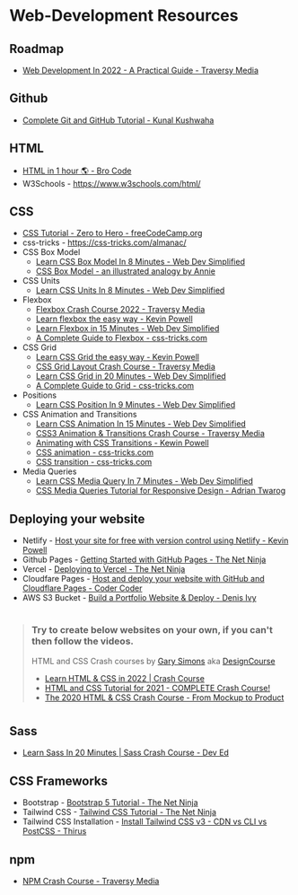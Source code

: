 # Web-Development Resources

## Roadmap
- [Web Development In 2022 - A Practical Guide - Traversy Media](https://www.youtube.com/watch?v=EqzUcMzfV1w)

## Github
- [Complete Git and GitHub Tutorial - Kunal Kushwaha](https://www.youtube.com/watch?v=apGV9Kg7ics)

## HTML
- [HTML in 1 hour 🌎 - Bro Code](https://www.youtube.com/watch?v=HD13eq_Pmp8)
- W3Schools - https://www.w3schools.com/html/


## CSS
- [CSS Tutorial - Zero to Hero - freeCodeCamp.org](https://www.youtube.com/watch?v=1Rs2ND1ryYc)
- css-tricks - https://css-tricks.com/almanac/
- CSS Box Model
    - [Learn CSS Box Model In 8 Minutes - Web Dev Simplified](https://www.youtube.com/watch?v=rIO5326FgPE)
    - [CSS Box Model - an illustrated analogy by Annie](https://twitter.com/anniebombanie_/status/1485600904720101380)
- CSS Units
    - [Learn CSS Units In 8 Minutes - Web Dev Simplified](https://www.youtube.com/watch?v=-GR52czEd-0)
- Flexbox
    - [Flexbox Crash Course 2022 - Traversy Media](https://www.youtube.com/watch?v=3YW65K6LcIA)
    - [Learn flexbox the easy way - Kevin Powell](https://www.youtube.com/watch?v=u044iM9xsWU)
    - [Learn Flexbox in 15 Minutes - Web Dev Simplified](https://www.youtube.com/watch?v=fYq5PXgSsbE)
    - [A Complete Guide to Flexbox - css-tricks.com](https://css-tricks.com/snippets/css/a-guide-to-flexbox/)
- CSS Grid
    - [Learn CSS Grid the easy way - Kevin Powell](https://www.youtube.com/watch?v=rg7Fvvl3taU)
    - [CSS Grid Layout Crash Course - Traversy Media](https://www.youtube.com/watch?v=jV8B24rSN5o)
    - [Learn CSS Grid in 20 Minutes - Web Dev Simplified](https://www.youtube.com/watch?v=9zBsdzdE4sM)
    - [A Complete Guide to Grid - css-tricks.com](https://css-tricks.com/snippets/css/complete-guide-grid/)
- Positions
    - [Learn CSS Position In 9 Minutes - Web Dev Simplified](https://www.youtube.com/watch?v=jx5jmI0UlXU)
- CSS Animation and Transitions
    - [Learn CSS Animation In 15 Minutes - Web Dev Simplified](https://www.youtube.com/watch?v=YszONjKpgg4)
    - [CSS3 Animation & Transitions Crash Course - Traversy Media](https://www.youtube.com/watch?v=zHUpx90NerM)
    - [Animating with CSS Transitions - Kewin Powell](https://www.youtube.com/watch?v=Nloq6uzF8RQ)
    - [CSS animation - css-tricks.com](https://css-tricks.com/almanac/properties/a/animation/)
    - [CSS transition - css-tricks.com](https://css-tricks.com/almanac/properties/t/transition/)
- Media Queries
    - [Learn CSS Media Query In 7 Minutes - Web Dev Simplified](https://www.youtube.com/watch?v=yU7jJ3NbPdA)
    - [CSS Media Queries Tutorial for Responsive Design - Adrian Twarog](https://www.youtube.com/watch?v=j1AhSWFcZpg)


## Deploying your website
- Netlify - [Host your site for free with version control using Netlify - Kevin Powell](https://www.youtube.com/watch?v=i9qCmQ2EeUA)
- Github Pages - [Getting Started with GitHub Pages - The Net Ninja](https://www.youtube.com/watch?v=QyFcl_Fba-k)
- Vercel - [Deploying to Vercel - The Net Ninja](https://www.youtube.com/watch?v=_8wkKL0LKks)
- Cloudfare Pages - [Host and deploy your website with GitHub and Cloudflare Pages - Coder Coder](https://www.youtube.com/watch?v=MTc2CTYoszY)
- AWS S3 Bucket - [Build a Portfolio Website & Deploy - Denis Ivy](https://youtu.be/r_hYR53r61M?t=6922)

#

> ### Try to create below websites on your own, if you can't then follow the videos.
>
> HTML and CSS Crash courses by [Gary Simons](https://twitter.com/designcoursecom) aka [DesignCourse](https://www.youtube.com/channel/UCVyRiMvfUNMA1UPlDPzG5Ow)
> - [Learn HTML & CSS in 2022 | Crash Course](https://www.youtube.com/watch?v=gXLjWRteuWI)
> - [HTML and CSS Tutorial for 2021 - COMPLETE Crash Course!](https://www.youtube.com/watch?v=D-h8L5hgW-w)
> - [The 2020 HTML & CSS Crash Course - From Mockup to Product](https://www.youtube.com/watch?v=Ly6pm8UxZU4)
>

#

## Sass
- [Learn Sass In 20 Minutes | Sass Crash Course - Dev Ed](https://www.youtube.com/watch?v=Zz6eOVaaelI)


## CSS Frameworks
- Bootstrap - [Bootstrap 5 Tutorial - The Net Ninja](https://www.youtube.com/playlist?list=PL4cUxeGkcC9joIM91nLzd_qaH_AimmdAR)
- Tailwind CSS - [Tailwind CSS Tutorial - The Net Ninja](https://www.youtube.com/playlist?list=PL4cUxeGkcC9gpXORlEHjc5bgnIi5HEGhw)
- Tailwind CSS Installation - [Install Tailwind CSS v3 - CDN vs CLI vs PostCSS - Thirus](https://www.youtube.com/watch?v=h9Zun41-Ozc)

## npm
- [NPM Crash Course - Traversy Media](https://www.youtube.com/watch?v=jHDhaSSKmB0)


